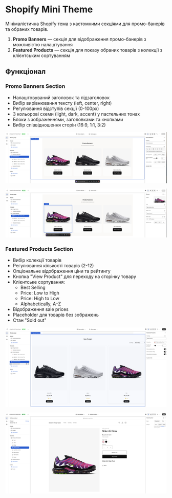 # Shopify Mini Theme

Мінімалістична Shopify тема з кастомними секціями для промо-банерів та обраних
товарів.

1. **Promo Banners** — секція для відображення промо-банерів з можливістю
   налаштування
2. **Featured Products** — секція для показу обраних товарів з колекції з
   клієнтським сортуванням

## Функціонал

### Promo Banners Section

- Налаштовуваний заголовок та підзаголовок
- Вибір вирівнювання тексту (left, center, right)
- Регулювання відступів секції (0-100px)
- 3 кольорові схеми (light, dark, accent) у пастельних тонах
- Блоки з зображеннями, заголовками та кнопками
- Вибір співвідношення сторін (16:9, 1:1, 3:2)

![Results](./screenshot-01.png)

![Results](./screenshot-02.png)

### Featured Products Section

- Вибір колекції товарів
- Регулювання кількості товарів (2-12)
- Опціональне відображення ціни та рейтингу
- Кнопка "View Product" для переходу на сторінку товару
- Клієнтське сортування:
  - Best Selling
  - Price: Low to High
  - Price: High to Low
  - Alphabetically, A–Z
- Відображення sale prices
- Placeholder для товарів без зображень
- Стан "Sold out"

![Results](./screenshot-03.png)

![Results](./screenshot-04.png)
